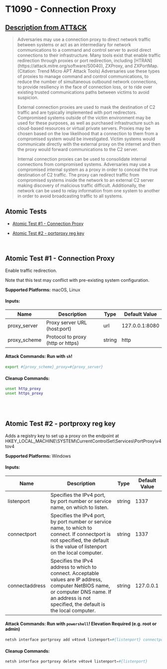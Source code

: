 # T1090 - Connection Proxy
## [Description from ATT&CK](https://attack.mitre.org/wiki/Technique/T1090)
<blockquote>Adversaries may use a connection proxy to direct network traffic between systems or act as an intermediary for network communications to a command and control server to avoid direct connections to their infrastructure. Many tools exist that enable traffic redirection through proxies or port redirection, including [HTRAN](https://attack.mitre.org/software/S0040), ZXProxy, and ZXPortMap. (Citation: Trend Micro APT Attack Tools) Adversaries use these types of proxies to manage command and control communications, to reduce the number of simultaneous outbound network connections, to provide resiliency in the face of connection loss, or to ride over existing trusted communications paths between victims to avoid suspicion.

External connection proxies are used to mask the destination of C2 traffic and are typically implemented with port redirectors. Compromised systems outside of the victim environment may be used for these purposes, as well as purchased infrastructure such as cloud-based resources or virtual private servers. Proxies may be chosen based on the low likelihood that a connection to them from a compromised system would be investigated. Victim systems would communicate directly with the external proxy on the internet and then the proxy would forward communications to the C2 server.

Internal connection proxies can be used to consolidate internal connections from compromised systems. Adversaries may use a compromised internal system as a proxy in order to conceal the true destination of C2 traffic. The proxy can redirect traffic from compromised systems inside the network to an external C2 server making discovery of malicious traffic difficult. Additionally, the network can be used to relay information from one system to another in order to avoid broadcasting traffic to all systems.</blockquote>

## Atomic Tests

- [Atomic Test #1 - Connection Proxy](#atomic-test-1---connection-proxy)

- [Atomic Test #2 - portproxy reg key](#atomic-test-2---portproxy-reg-key)


<br/>

## Atomic Test #1 - Connection Proxy
Enable traffic redirection.

Note that this test may conflict with pre-existing system configuration.

**Supported Platforms:** macOS, Linux


#### Inputs:
| Name | Description | Type | Default Value | 
|------|-------------|------|---------------|
| proxy_server | Proxy server URL (host:port) | url | 127.0.0.1:8080|
| proxy_scheme | Protocol to proxy (http or https) | string | http|


#### Attack Commands: Run with `sh`! 


```sh
export #{proxy_scheme}_proxy=#{proxy_server}
```

#### Cleanup Commands:
```sh
unset http_proxy
unset https_proxy
```





<br/>
<br/>

## Atomic Test #2 - portproxy reg key
Adds a registry key to set up a proxy on the endpoint at
HKEY_LOCAL_MACHINE\SYSTEM\CurrentControlSet\Services\PortProxy\v4tov4

**Supported Platforms:** Windows


#### Inputs:
| Name | Description | Type | Default Value | 
|------|-------------|------|---------------|
| listenport | Specifies the IPv4 port, by port number or service name, on which to listen. | string | 1337|
| connectport | Specifies the IPv4 port, by port number or service name, to which to connect. If connectport is not specified, the default is the value of listenport on the local computer. | string | 1337|
| connectaddress | Specifies the IPv4 address to which to connect. Acceptable values are IP address, computer NetBIOS name, or computer DNS name. If an address is not specified, the default is the local computer. | string | 127.0.0.1|


#### Attack Commands: Run with `powershell`!  Elevation Required (e.g. root or admin) 


```powershell
netsh interface portproxy add v4tov4 listenport=#{listenport} connectport=#{connectport} connectaddress=#{connectaddress}
```

#### Cleanup Commands:
```powershell
netsh interface portproxy delete v4tov4 listenport=#{listenport}
```





<br/>
